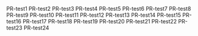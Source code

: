 PR-test1
PR-test2
PR-test3
PR-test4
PR-test5
PR-test6
PR-test7
PR-test8
PR-test9
PR-test10
PR-test11
PR-test12
PR-test13
PR-test14
PR-test15
PR-test16
PR-test17
PR-test18
PR-test19
PR-test20
PR-test21
PR-test22
PR-test23
PR-test24
